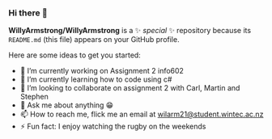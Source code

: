 ### Hi there 👋


**WillyArmstrong/WillyArmstrong** is a ✨ _special_ ✨ repository because its `README.md` (this file) appears on your GitHub profile.

Here are some ideas to get you started:

- 🔭 I’m currently working on Assignment 2 info602
- 🌱 I’m currently learning how to code using c#
- 👯 I’m looking to collaborate on assignment 2 with Carl, Martin and Stephen
- 💬 Ask me about anything 😁
- 📫 How to reach me, flick me an email at wilarm21@student.wintec.ac.nz
- ⚡ Fun fact: I enjoy watching the rugby on the weekends
